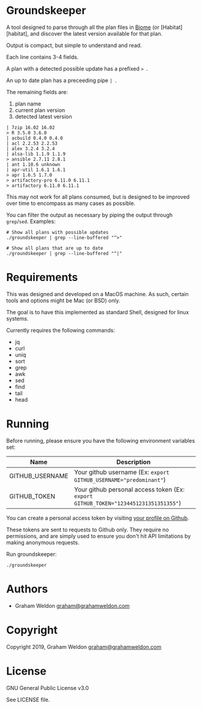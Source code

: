 # Groundskeeper

A tool designed to parse through all the plan files in [Biome][biome] (or [Habitat][habitat], and discover the latest version available for that plan.

Output is compact, but simple to understand and read.

Each line contains 3-4 fields.

A plan with a detected possible update has a prefixed `> `.

An up to date plan has a preceeding pipe `| `.

The remaining fields are:

1. plan name
2. current plan version
3. detected latest version

```
| 7zip 16.02 16.02
> R 3.5.0 3.6.0
| acbuild 0.4.0 0.4.0
| acl 2.2.53 2.2.53
| alex 3.2.4 3.2.4
| alsa-lib 1.1.9 1.1.9
> ansible 2.7.11 2.8.1
| ant 1.10.6 unknown
| apr-util 1.6.1 1.6.1
> apr 1.6.5 1.7.0
> artifactory-pro 6.11.0 6.11.1
> artifactory 6.11.0 6.11.1
```

This may not work for all plans consumed, but is designed to be improved over time to encompass as many cases as possible.

You can filter the output as necessary by piping the output through `grep`/`sed`. Examples:

```
# Show all plans with possible updates
./groundskeeper | grep --line-buffered "^>"

# Show all plans that are up to date
./groundskeeper | grep --line-buffered "^|"
```

# Requirements

This was designed and developed on a MacOS machine. As such, certain tools and options might be Mac (or BSD) only.

The goal is to have this implemented as standard Shell, designed for linux systems.

Currently requires the following commands:

* jq
* curl
* uniq
* sort
* grep
* awk
* sed
* find
* tail
* head

# Running

Before running, please ensure you have the following environment variables set:

| Name | Description |
| --- | --- |
| GITHUB_USERNAME | Your github username (Ex: `export GITHUB_USERNAME="predominant"`) |
| GITHUB_TOKEN | Your github personal access token (Ex: `export GITHUB_TOKEN="1234451231351351355"`) |

You can create a personal access token by visiting [your profile on Github](https://github.com/settings/tokens).

These tokens are sent to requests to Github only. They require no permissions, and are simply used to ensure you don't hit API limitations by making anonymous requests.

Run groundskeeper:

```
./groundskeeper
```

# Authors

* Graham Weldon <graham@grahamweldon.com>

# Copyright

Copyright 2019, Graham Weldon <graham@grahamweldon.com>

# License

GNU General Public License v3.0

See LICENSE file.

[biome]: https://github.com/biome-sh
[biome]: https://github.com/habitat-sh
